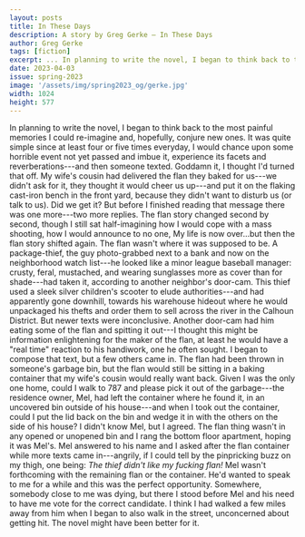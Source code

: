 ```yaml
---
layout: posts
title: In These Days
description: A story by Greg Gerke – In These Days
author: Greg Gerke
tags: [fiction]
excerpt: ... In planning to write the novel, I began to think back to the most painful memories I could re-imagine ...
date: 2023-04-03
issue: spring-2023
image: '/assets/img/spring2023_og/gerke.jpg'
width: 1024
height: 577
--- 
```



In planning to write the novel, I began to think back to the most
painful memories I could re-imagine and, hopefully, conjure new ones. It
was quite simple since at least four or five times everyday, I would
chance upon some horrible event not yet passed and imbue it, experience
its facets and reverberations---and then someone texted. Goddamn it, I
thought I'd turned that off. My wife's cousin had delivered the flan
they baked for us---we didn't ask for it, they thought it would cheer us
up---and put it on the flaking cast-iron bench in the front yard,
because they didn't want to disturb us (or talk to us). Did we get it?
But before I finished reading that message there was one more---two more
replies. The flan story changed second by second, though I still sat
half-imagining how I would cope with a mass shooting, how I would
announce to no one, My life is now over...but then the flan story
shifted again. The flan wasn't where it was supposed to be. A
package-thief, the guy photo-grabbed next to a bank and now on the
neighborhood watch list---he looked like a minor league baseball
manager: crusty, feral, mustached, and wearing sunglasses more as cover
than for shade---had taken it, according to another neighbor's door-cam.
This thief used a sleek silver children's scooter to elude
authorities---and had apparently gone downhill, towards his warehouse
hideout where he would unpackaged his thefts and order them to sell
across the river in the Calhoun District. But newer texts were
inconclusive. Another door-cam had him eating some of the flan and
spitting it out---I thought this might be information enlightening for
the maker of the flan, at least he would have a "real time" reaction to
his handiwork, one he often sought. I began to compose that text, but a
few others came in. The flan had been thrown in someone's garbage bin,
but the flan would still be sitting in a baking container that my wife's
cousin would really want back. Given I was the only one home, could I
walk to 787 and please pick it out of the garbage---the residence owner,
Mel, had left the container where he found it, in an uncovered bin
outside of his house---and when I took out the container, could I put
the lid back on the bin and wedge it in with the others on the side of
his house? I didn't know Mel, but I agreed. The flan thing wasn't in any
opened or unopened bin and I rang the bottom floor apartment, hoping it
was Mel's. Mel answered to his name and I asked after the flan container
while more texts came in---angrily, if I could tell by the pinpricking
buzz on my thigh, one being: *The thief didn\'t like my fucking flan!*
Mel wasn't forthcoming with the remaining flan or the container. He'd
wanted to speak to me for a while and this was the perfect opportunity.
Somewhere, somebody close to me was dying, but there I stood before Mel
and his need to have me vote for the correct candidate. I think I had
walked a few miles away from him when I began to also walk in the
street, unconcerned about getting hit. The novel might have been better
for it.
